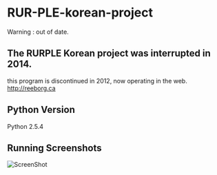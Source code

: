 # RUR-PLE-korean-project
Warning : out of date.
## The RURPLE Korean project was interrupted in 2014.
this program is discontinued in 2012,
now operating in the web. http://reeborg.ca <br/>
## Python Version<br/>
Python 2.5.4<br/>
## Running Screenshots<br/>
![ScreenShot](https://github.com/minwook-shin/RUR-PLE-korean-project/blob/master/screenshot.JPG)
